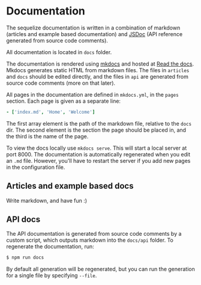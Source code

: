 # Documentation

The sequelize documentation is written in a combination of markdown (articles and example based documentation) and [JSDoc](http://usejsdoc.org) (API reference generated from source code comments).

All documentation is located in `docs` folder. 

The documentation is rendered using [mkdocs](http://mkdocs.org) and hosted at [Read the docs](http://sequelize.readthedocs.org).  Mkdocs generates static HTML from markdown files. The files in `articles` and `docs` should be edited directly, and the files in `api` are generated from source code comments (more on that later).

All pages in the documentation are defined in `mkdocs.yml`, in the `pages` section. Each page is given as a separate line:
```yml
- ['index.md', 'Home', 'Welcome']
```

The first array element is the path of the markdown file, relative to the `docs` dir. The second element is the section the page should be placed in, and the third is the name of the page.

To view the docs locally use `mkdocs serve`. This will start a local server at port 8000. The documentation is automatically regenerated when you edit an `.md` file. However, you'll have to restart the server if you add new pages in the configuration file.

## Articles and example based docs
Write markdown, and have fun :)

## API docs
The API documentation is generated from source code comments by a custom script, which outputs markdown into the `docs/api` folder. To regenerate the documentation, run: 
```bash
$ npm run docs
```
By default all generation will be regenerated, but you can run the generation for a single file by specifying `--file`. 
